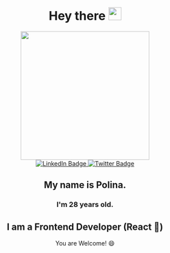 <div id="header" align="center">
<h1>
  Hey there
  <img src="https://media.giphy.com/media/hvRJCLFzcasrR4ia7z/giphy.gif" width="30px"/>
</h1>
  <img src="https://media.giphy.com/media/vVegyymxA90fkY8jkE/giphy.gif" width="300"/>
  <div id="badges">
  <a href="https://www.linkedin.com/in/palina-kazhyna-9a016b245/">
    <img src="https://img.shields.io/badge/LinkedIn-blue?style=for-the-badge&logo=linkedin&logoColor=white" alt="LinkedIn Badge"/>
  </a>
  <a href="https://twitter.com/Polina65299727">
    <img src="https://img.shields.io/badge/Twitter-blue?style=for-the-badge&logo=twitter&logoColor=white" alt="Twitter Badge"/>
  </a>
</div>
<img src="https://komarev.com/ghpvc/?username=polinapolina94&style=flat-square&color=ff69b4" alt=""/>
</div>

<div id="main" align="center">
 <h2>
 My name is Polina.
 </h2>
 <h3>
 I'm 28 years old.
 </h3>
 <div>
 <h2>
 I am a Frontend Developer (React 💙)
 </h2>
 </div>
 You are Welcome! 😄
</div>

<!--
**PolinaPolina94/PolinaPolina94** is a ✨ _special_ ✨ repository because its `README.md` (this file) appears on your GitHub profile.

Here are some ideas to get you started:

- 🔭 I’m currently working on ...
- 🌱 I’m currently learning ...
- 👯 I’m looking to collaborate on ...
- 🤔 I’m looking for help with ...
- 💬 Ask me about ...
- 📫 How to reach me: ...
- 😄 Pronouns: ...
- ⚡ Fun fact: ...
-->
